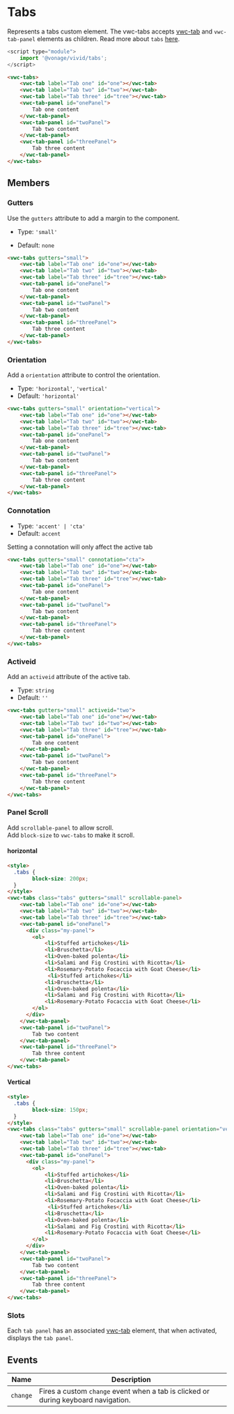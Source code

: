 # Tabs

Represents a tabs custom element.
The vwc-tabs accepts [vwc-tab](/components/tab/) and `vwc-tab-panel` elements as children. Read more about `tabs` [here](https://www.w3.org/WAI/ARIA/apg/patterns/tabpanel/).

```js
<script type="module">
    import '@vonage/vivid/tabs';
</script>
```

```html preview full
<vwc-tabs>
    <vwc-tab label="Tab one" id="one"></vwc-tab>
    <vwc-tab label="Tab two" id="two"></vwc-tab>
    <vwc-tab label="Tab three" id="tree"></vwc-tab>
    <vwc-tab-panel id="onePanel">
        Tab one content
    </vwc-tab-panel>
    <vwc-tab-panel id="twoPanel">
        Tab two content
    </vwc-tab-panel>
    <vwc-tab-panel id="threePanel">
        Tab three content
    </vwc-tab-panel>
</vwc-tabs>
```

## Members

### Gutters

Use the `gutters` attribute to add a margin to the component.

- Type: `'small'`

- Default: `none`

```html preview full
<vwc-tabs gutters="small">
    <vwc-tab label="Tab one" id="one"></vwc-tab>
    <vwc-tab label="Tab two" id="two"></vwc-tab>
    <vwc-tab label="Tab three" id="tree"></vwc-tab>
    <vwc-tab-panel id="onePanel">
        Tab one content
    </vwc-tab-panel>
    <vwc-tab-panel id="twoPanel">
        Tab two content
    </vwc-tab-panel>
    <vwc-tab-panel id="threePanel">
        Tab three content
    </vwc-tab-panel>
</vwc-tabs>
```

### Orientation

Add a `orientation` attribute to control the orientation.

- Type: `'horizontal'`, `'vertical'`
- Default: `'horizontal'`

```html preview full
<vwc-tabs gutters="small" orientation="vertical">
    <vwc-tab label="Tab one" id="one"></vwc-tab>
    <vwc-tab label="Tab two" id="two"></vwc-tab>
    <vwc-tab label="Tab three" id="tree"></vwc-tab>
    <vwc-tab-panel id="onePanel">
        Tab one content
    </vwc-tab-panel>
    <vwc-tab-panel id="twoPanel">
        Tab two content
    </vwc-tab-panel>
    <vwc-tab-panel id="threePanel">
        Tab three content
    </vwc-tab-panel>
</vwc-tabs>
```

### Connotation
- Type: `'accent' | 'cta'`
- Default: `accent`  

Setting a connotation will only affect the active tab

```html preview full
<vwc-tabs gutters="small" connotation="cta">
    <vwc-tab label="Tab one" id="one"></vwc-tab>
    <vwc-tab label="Tab two" id="two"></vwc-tab>
    <vwc-tab label="Tab three" id="tree"></vwc-tab>
    <vwc-tab-panel id="onePanel">
        Tab one content
    </vwc-tab-panel>
    <vwc-tab-panel id="twoPanel">
        Tab two content
    </vwc-tab-panel>
    <vwc-tab-panel id="threePanel">
        Tab three content
    </vwc-tab-panel>
</vwc-tabs>
```

### Activeid

Add an `activeid` attribute of the active tab.

- Type: `string`
- Default: `''`

```html preview full
<vwc-tabs gutters="small" activeid="two">
    <vwc-tab label="Tab one" id="one"></vwc-tab>
    <vwc-tab label="Tab two" id="two"></vwc-tab>
    <vwc-tab label="Tab three" id="tree"></vwc-tab>
    <vwc-tab-panel id="onePanel">
        Tab one content
    </vwc-tab-panel>
    <vwc-tab-panel id="twoPanel">
        Tab two content
    </vwc-tab-panel>
    <vwc-tab-panel id="threePanel">
        Tab three content
    </vwc-tab-panel>
</vwc-tabs>
```

### Panel Scroll
Add `scrollable-panel` to allow scroll.  
Add `block-size` to `vwc-tabs` to make it scroll.

#### horizontal
```html preview full
<style>
  .tabs {
		block-size: 200px;  
  }
</style>
<vwc-tabs class="tabs" gutters="small" scrollable-panel>
    <vwc-tab label="Tab one" id="one"></vwc-tab>
    <vwc-tab label="Tab two" id="two"></vwc-tab>
    <vwc-tab label="Tab three" id="tree"></vwc-tab>
    <vwc-tab-panel id="onePanel">
      <div class="my-panel">
        <ol>
            <li>Stuffed artichokes</li>
            <li>Bruschetta</li>
            <li>Oven-baked polenta</li>
            <li>Salami and Fig Crostini with Ricotta</li>
            <li>Rosemary-Potato Focaccia with Goat Cheese</li>
             <li>Stuffed artichokes</li>
            <li>Bruschetta</li>
            <li>Oven-baked polenta</li>
            <li>Salami and Fig Crostini with Ricotta</li>
            <li>Rosemary-Potato Focaccia with Goat Cheese</li>
        </ol>
      </div>
    </vwc-tab-panel>
    <vwc-tab-panel id="twoPanel">
        Tab two content
    </vwc-tab-panel>
    <vwc-tab-panel id="threePanel">
        Tab three content
    </vwc-tab-panel>
</vwc-tabs>
```
#### Vertical
```html preview full
<style>
  .tabs {
		block-size: 150px;  
  }
</style>
<vwc-tabs class="tabs" gutters="small" scrollable-panel orientation="vertical">
    <vwc-tab label="Tab one" id="one"></vwc-tab>
    <vwc-tab label="Tab two" id="two"></vwc-tab>
    <vwc-tab label="Tab three" id="tree"></vwc-tab>
    <vwc-tab-panel id="onePanel">
      <div class="my-panel">
        <ol>
            <li>Stuffed artichokes</li>
            <li>Bruschetta</li>
            <li>Oven-baked polenta</li>
            <li>Salami and Fig Crostini with Ricotta</li>
            <li>Rosemary-Potato Focaccia with Goat Cheese</li>
             <li>Stuffed artichokes</li>
            <li>Bruschetta</li>
            <li>Oven-baked polenta</li>
            <li>Salami and Fig Crostini with Ricotta</li>
            <li>Rosemary-Potato Focaccia with Goat Cheese</li>
        </ol>
      </div>
    </vwc-tab-panel>
    <vwc-tab-panel id="twoPanel">
        Tab two content
    </vwc-tab-panel>
    <vwc-tab-panel id="threePanel">
        Tab three content
    </vwc-tab-panel>
</vwc-tabs>
```


### Slots

Each `tab panel` has an associated [vwc-tab](/components/tab/) element, that when activated, displays the `tab panel`.


## Events

<div class="table-wrapper">

| Name     | Description                                                                        |
| -------- | ---------------------------------------------------------------------------------- |
| `change` | Fires a custom `change` event when a tab is clicked or during keyboard navigation. |

</div>

